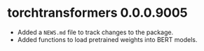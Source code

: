 # torchtransformers 0.0.0.9005

* Added a `NEWS.md` file to track changes to the package.
* Added functions to load pretrained weights into BERT models.
